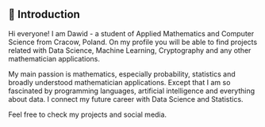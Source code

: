 ## 👋 Introduction
Hi everyone! I am Dawid - a student of Applied Mathematics and Computer Science from Cracow, Poland. On my profile you will be able to find projects related with Data Science, Machine Learning, Cryptography and any other mathematician applications. 

My main passion is mathematics, especially probability, statistics and broadly understood mathematician applications. Except that I am so fascinated by programming languages, artificial intelligence and everything about data. I connect my future career with Data Science and Statistics.

Feel free to check my projects and social media.
